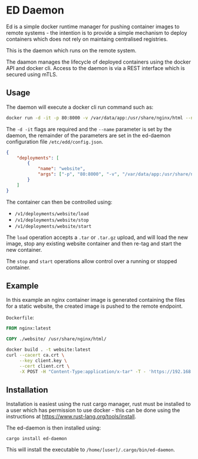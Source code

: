 # ED Daemon

Ed is a simple docker runtime manager for pushing container images to remote systems - the intention is to provide a simple mechanism to deploy containers which does not rely on maintaing centralised registries.

This is the daemon which runs on the remote system.

The daamon manages the lifecycle of deployed containers using the docker API and docker cli. Access to the daemon is via a REST interface which is secured using mTLS.

## Usage

The daemon will execute a docker cli run command such as:

``` bash
docker run -d -it -p 80:8000 -v /var/data/app:/usr/share/nginx/html --name website nginx
```

The `-d -it` flags are required and the `--name` parameter is set by the daemon, the remainder of the parameters are set in the ed-daemon configuration file `/etc/edd/config.json`.

``` json
{
    "deployments": [
        {
            "name": "website",
            "args": ["-p", "80:8000", "-v", "/var/data/app:/usr/share/nginx/html"]
        }
    ]
}
```

The container can then be controlled using:

- `/v1/deployments/website/load`
- `/v1/deployments/website/stop`
- `/v1/deployments/website/start`

The `load` operation accepts a `.tar` or `.tar.gz` upload, and will load the new image, stop any existing website container and then re-tag and start the new container.

The `stop` and `start` operations allow control over a running or stopped container.

## Example

In this example an nginx container image is generated containing the files for a static website, the created image is pushed to the remote endpoint.

`Dockerfile`:

``` Dockerfile
FROM nginx:latest

COPY ./website/ /usr/share/nginx/html/
```

``` bash
docker build . -t website:latest
curl --cacert ca.crt \
     --key client.key \
     --cert client.crt \
     -X POST -H "Content-Type:application/x-tar" -T - 'https://192.168.0.100:8866/v1/website/load'
```

## Installation

Installation is easiest using the rust cargo manager, rust must be installed to a user which has permission to use docker - this can be done using the instructions at https://www.rust-lang.org/tools/install.

The ed-daemon is then installed using:

```
cargo install ed-daemon
```

This will install the executable to `/home/[user]/.cargo/bin/ed-daemon`.